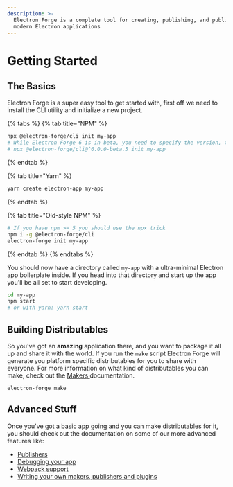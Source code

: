 ```yaml
---
description: >-
  Electron Forge is a complete tool for creating, publishing, and publishing
  modern Electron applications
---
```


# Getting Started

## The Basics

Electron Forge is a super easy tool to get started with, first off we need to install the CLI utility and initialize a new project.

{% tabs %}
{% tab title="NPM" %}
```bash
npx @electron-forge/cli init my-app
# While Electron Forge 6 is in beta, you need to specify the version, too:
# npx @electron-forge/cli@^6.0.0-beta.5 init my-app
```
{% endtab %}

{% tab title="Yarn" %}
```bash
yarn create electron-app my-app
```
{% endtab %}

{% tab title="Old-style NPM" %}
```bash
# If you have npm >= 5 you should use the npx trick
npm i -g @electron-forge/cli
electron-forge init my-app
```
{% endtab %}
{% endtabs %}

You should now have a directory called `my-app` with a ultra-minimal Electron app boilerplate inside.  If you head into that directory and start up the app you'll be all set to start developing.

```bash
cd my-app
npm start
# or with yarn: yarn start
```

## Building Distributables

So you've got an **amazing** application there, and you want to package it all up and share it with the world.  If you run the `make` script Electron Forge will generate you platform specific distributables for you to share with everyone.  For more information on what kind of distributables you can make, check out the [Makers ](config/makers/)documentation.

```text
electron-forge make
```

## Advanced Stuff

Once you've got a basic app going and you can make distributables for it, you should check out the documentation on some of our more advanced features like:

* [Publishers](config/publishers/)
* [Debugging your app](advanced/debugging.md)
* [Webpack support](config/plugins/webpack.md)
* [Writing your own makers, publishers and plugins](advanced/extending-electron-forge/)


